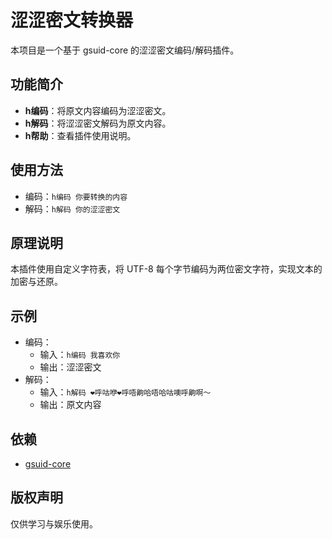 # 涩涩密文转换器

本项目是一个基于 gsuid-core 的涩涩密文编码/解码插件。

## 功能简介
- **h编码**：将原文内容编码为涩涩密文。
- **h解码**：将涩涩密文解码为原文内容。
- **h帮助**：查看插件使用说明。

## 使用方法
- 编码：`h编码 你要转换的内容`
- 解码：`h解码 你的涩涩密文`

## 原理说明
本插件使用自定义字符表，将 UTF-8 每个字节编码为两位密文字符，实现文本的加密与还原。

## 示例
- 编码：
  - 输入：`h编码 我喜欢你`
  - 输出：涩涩密文
- 解码：
  - 输入：`h解码 ❤呼咕咿❤呼唔齁哈唔哈咕噢呼齁啊～`
  - 输出：原文内容

## 依赖
- [gsuid-core](https://github.com/Genshin-bots/gsuid_core)

## 版权声明
仅供学习与娱乐使用。
